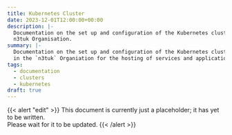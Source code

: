 ```yaml
---
title: Kubernetes Cluster
date: 2023-12-01T12:00:00+00:00
description: |-
  Documentation on the set up and configuration of the Kubernetes cluster in the
  n3tuk Organisation.
summary: |-
  Documentation on the set up and configuration of the Kubernetes cluster used
  in the `n3tuk` Organiation for the hosting of services and applications.
tags:
  - documentation
  - clusters
  - kubernetes
draft: true
---
```


{{< alert "edit" >}} This document is currently just a placeholder; it has yet
to be written.<br />Please wait for it to be updated. {{< /alert >}}
